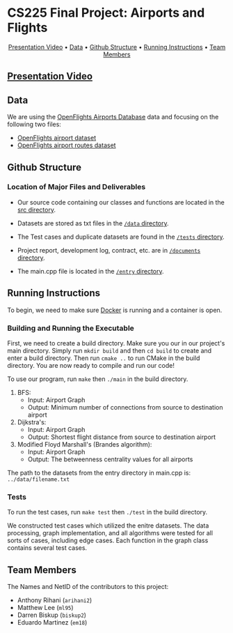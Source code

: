# CS225 Final Project: Airports and Flights

<p align="center">
  <a href="#presentation-video">Presentation Video</a> •
  <a href="#data">Data</a> •
  <a href="#github-structure">Github Structure</a> •
  <a href="#running-instructions">Running Instructions</a> •
  <a href="#team-members">Team Members</a>
</p>

## [Presentation Video](https://youtu.be/Wmj5ifsMp44)

## Data

We are using the [OpenFlights Airports Database](https://openflights.org/data.html) data and focusing on the following two files:

- [OpenFlights airport dataset](airports.dat)
- [OpenFlights airport routes dataset](routes.dat)

## Github Structure

### Location of Major Files and Deliverables

- Our source code containing our classes and functions are located in the [src directory](https://github.com/arihani2/cs225final/tree/main/src). 

- Datasets are stored as txt files in the [`/data` directory](https://github.com/arihani2/cs225final/tree/main/data).

- The Test cases and duplicate datasets are found in the [`/tests` directory](https://github.com/arihani2/cs225final/tree/main/tests).

- Project report, development log, contract, etc. are in [`/documents` directory](https://github.com/arihani2/cs225final/tree/main/documents). 

- The main.cpp file is located in the [`/entry` directory](https://github.com/arihani2/cs225final/tree/main/entry).


## Running Instructions 

To begin, we need to make sure [Docker](https://www.docker.com/) is running and a container is open.

### Building and Running the Executable

First, we need to create a build directory. Make sure you our in our project's main directory. Simply run `mkdir build` and then `cd build` to create and enter a build directory. Then run `cmake ..` to run CMake in the build directory. You are now ready to compile and run our code!

To use our program, run `make` then `./main` in the build directory.

1. BFS: 
   - Input: Airport Graph
   - Output: Minimum number of connections from source to destination airport
2. Dijkstra's:
   - Input: Airport Graph
   - Output: Shortest flight distance from source to destination airport
3. Modified Floyd Marshall's (Brandes algorithm):
   - Input: Airport Graph
   - Output: The betweenness centrality values for all airports

The path to the datasets from the entry directory in main.cpp is: `../data/filename.txt`

### Tests

To run the test cases, run `make test` then `./test` in the build directory.

We constructed test cases which utilized the enitre datasets. The data processing, graph implementation, and all algorithms were tested for all sorts of cases, including edge cases. Each function in the graph class contains several test cases.  

## Team Members

The Names and NetID of the contributors to this project:

- Anthony Rihani (`arihani2`)
- Matthew Lee (`ml95`)
- Darren Biskup (`biskup2`)
- Eduardo Martinez (`em18`)
